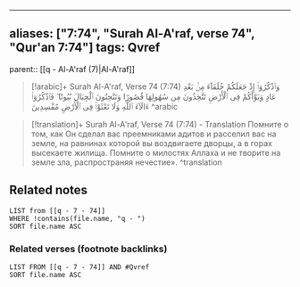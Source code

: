 
---
aliases: ["7:74", "Surah Al-A'raf, verse 74", "Qur'an 7:74"]
tags: Qvref
---

parent:: [[q - Al-A'raf (7)|Al-A'raf]]

> [!arabic]+ Surah Al-A'raf, Verse 74 (7:74)
> <span class="quran-arabic">وَٱذْكُرُوٓا۟ إِذْ جَعَلَكُمْ خُلَفَآءَ مِنۢ بَعْدِ عَادٍ وَبَوَّأَكُمْ فِى ٱلْأَرْضِ تَتَّخِذُونَ مِن سُهُولِهَا قُصُورًا وَتَنْحِتُونَ ٱلْجِبَالَ بُيُوتًا ۖ فَٱذْكُرُوٓا۟ ءَالَآءَ ٱللَّهِ وَلَا تَعْثَوْا۟ فِى ٱلْأَرْضِ مُفْسِدِينَ</span>
^arabic

> [!translation]+ Surah Al-A'raf, Verse 74 (7:74) - Translation
> Помните о том, как Он сделал вас преемниками адитов и расселил вас на земле, на равнинах которой вы воздвигаете дворцы, а в горах высекаете жилища. Помните о милостях Аллаха и не творите на земле зла, распространяя нечестие».
^translation



## Related notes
```dataview
LIST from [[q - 7 - 74]]
WHERE !contains(file.name, "q - ")
SORT file.name ASC
```

### Related verses (footnote backlinks)
```dataview
LIST FROM [[q - 7 - 74]] AND #Qvref
SORT file.name ASC
```

